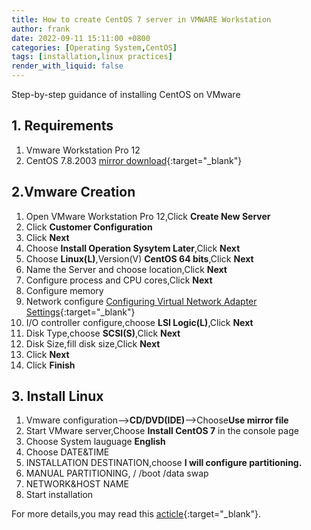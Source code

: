 ```yaml
---
title: How to create CentOS 7 server in VMWARE Workstation
author: frank
date: 2022-09-11 15:11:00 +0800
categories: [Operating System,CentOS]
tags: [installation,linux practices]     
render_with_liquid: false
---
```


Step-by-step guidance of installing CentOS on VMware
## 1. Requirements
1. Vmware Workstation Pro 12
2. CentOS 7.8.2003 [mirror download](https://mirrors.aliyun.com/centos/){:target="_blank"}

## 2.Vmware Creation

1. Open VMware Workstation Pro 12,Click **Create New Server**
2. Click **Customer Configuration**
3. Click **Next**
4. Choose **Install Operation Sysytem Later**,Click **Next**
5. Choose **Linux(L)**,Version(V) **CentOS 64 bits**,Click **Next**
6. Name the Server and choose location,Click **Next**
7. Configure process and CPU cores,Click **Next**
8. Configure memory
9. Network configure [Configuring Virtual Network Adapter Settings](https://docs.vmware.com/en/VMware-Workstation-Player-for-Windows/16.0/com.vmware.player.win.using.doc/GUID-C82DCB68-2EFA-460A-A765-37225883337D.html){:target="_blank"}
10. I/O controller configure,choose **LSI Logic(L)**,Click **Next**
11. Disk Type,choose **SCSI(S)**,Click **Next**
12. Disk Size,fill disk size,Click **Next**
13. Click **Next**
14. Click **Finish**

## 3. Install Linux
1. Vmware configuration-->**CD/DVD(IDE)**-->Choose**Use mirror file**
2. Start VMware server,Choose **Install CentOS 7** in the console page
3. Choose System lauguage **English**
4. Choose DATE&TIME 
5. INSTALLATION DESTINATION,choose **I will configure partitioning.**
6. MANUAL PARTITIONING, / /boot /data swap
7. NETWORK&HOST NAME
8. Start installation



For more details,you may read this [acticle](https://www.cnblogs.com/43945616b/p/13599671.html){:target="_blank"}.




